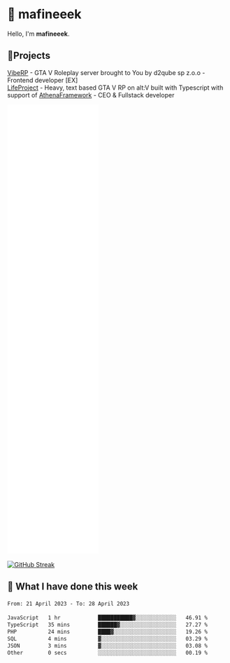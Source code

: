 # 👋 mafineeek
Hello, I'm **mafineeek**.

## 📝Projects

[VibeRP](https://v-rp.pl) - GTA V Roleplay server brought to You by d2qube sp z.o.o - Frontend developer [EX]
<br>
[LifeProject](https://github.com/LifeProject-Roleplay/) - Heavy, text based GTA V RP on alt:V built with Typescript with support of [AthenaFramework](https://github.com/Athena-Roleplay-Framework/) - CEO & Fullstack developer

![](./github-metrics.svg)

[![GitHub Streak](https://streak-stats.demolab.com/?user=mafineeek)](https://git.io/streak-stats)

## 📰 What I have done this week
<!--START_SECTION:waka-->

```text
From: 21 April 2023 - To: 28 April 2023

JavaScript   1 hr            ███████████▓░░░░░░░░░░░░░   46.91 %
TypeScript   35 mins         ██████▓░░░░░░░░░░░░░░░░░░   27.27 %
PHP          24 mins         ████▓░░░░░░░░░░░░░░░░░░░░   19.26 %
SQL          4 mins          ▓░░░░░░░░░░░░░░░░░░░░░░░░   03.29 %
JSON         3 mins          ▓░░░░░░░░░░░░░░░░░░░░░░░░   03.08 %
Other        0 secs          ░░░░░░░░░░░░░░░░░░░░░░░░░   00.19 %
```

<!--END_SECTION:waka-->
